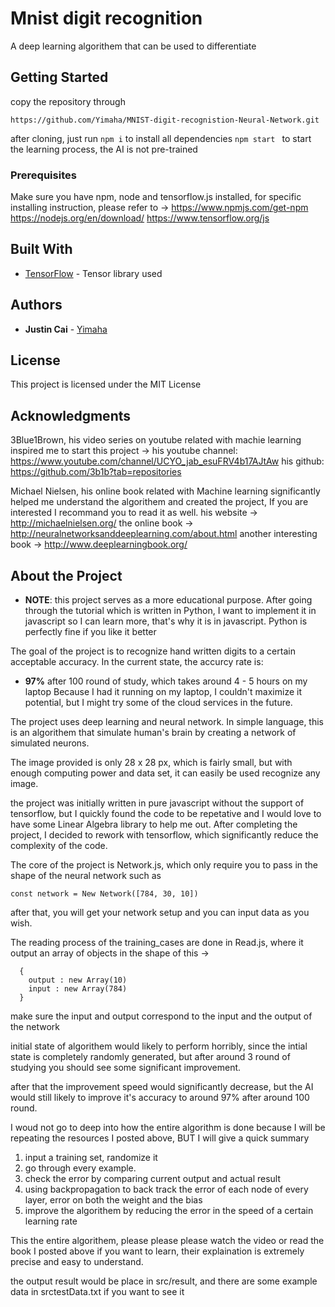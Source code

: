# Mnist digit recognition

  A deep learning algorithem that can be used to differentiate 


## Getting Started

copy the repository through
```
https://github.com/Yimaha/MNIST-digit-recognistion-Neural-Network.git
```
after cloning, just run 
```npm i``` to install all dependencies
```npm start ``` to start the learning process, the AI is not pre-trained

### Prerequisites

Make sure you have npm, node and tensorflow.js installed, for specific installing instruction, 
please refer to ->
https://www.npmjs.com/get-npm
https://nodejs.org/en/download/
https://www.tensorflow.org/js



## Built With

* [TensorFlow](https://www.tensorflow.org/js) - Tensor library used


## Authors

* **Justin Cai**  - [Yimaha](https://github.com/Yimaha)

## License

This project is licensed under the MIT License

## Acknowledgments

3Blue1Brown, his video series on youtube related with machie learning inspired me to start this project -> 
his youtube channel: https://www.youtube.com/channel/UCYO_jab_esuFRV4b17AJtAw
his github: https://github.com/3b1b?tab=repositories

Michael Nielsen, his online book related with Machine learning significantly helped me
understand the algorithem and created the project, If you are interested I recommand you to read it as well.
his website -> http://michaelnielsen.org/
the online book -> http://neuralnetworksanddeeplearning.com/about.html
another interesting book -> http://www.deeplearningbook.org/

## About the Project ##

* **NOTE**: this project serves as a more educational purpose. After going through the tutorial which is written in Python, I want to implement it in javascript so I can learn more, that's why it is in javascript. Python is perfectly fine if you like it better

The goal of the project is to recognize hand written digits to a certain acceptable accuracy. In the current state, the accurcy rate is: 
* **97%** after 100 round of study, which takes around 4 - 5 hours on my laptop
Because I had it running on my laptop, I couldn't maximize it potential, but I might try some of the cloud services in the future.

The project uses deep learning and neural network. In simple language, this is an algorithem that simulate human's brain by creating a network of simulated neurons.

The image provided is only 28 x 28 px, which is fairly small, but with enough computing power and data set, it can easily be used recognize any image.

the project was initially written in pure javascript without the support of tensorflow, but I quickly found the code to be repetative and I would love to have some Linear Algebra library to help me out. After completing the project, I decided to rework with tensorflow, which significantly reduce the complexity of the code.

The core of the project is Network.js, which only require you to pass in the shape of the neural network such as

```
const network = New Network([784, 30, 10])
```
after that, you will get your network setup and you can input data as you wish.

The reading process of the training_cases are done in Read.js, where it output an array of objects in the shape of this -> 
```
  {
    output : new Array(10)
    input : new Array(784)
  }
```
make sure the input and output correspond to the input and the output of the network

initial state of algorithem would likely to perform horribly, since the intial state is completely randomly generated, but after around 3 round of studying you should see some significant improvement.

after that the improvement speed would significantly decrease, but the AI would still likely to improve it's accuracy to around 97% after around 100 round.

I woud not go to deep into how the entire algorithm is done because I will be repeating the resources I posted above, BUT I will give a quick summary

1. input a training set, randomize it
2. go through every example.
3. check the error by comparing current output and actual result
4. using backpropagation to back track the error of each node of every layer, error on both the weight and the bias
5. improve the algorithem by reducing the error in the speed of a certain learning rate

This the entire algorithem, please please please watch the video or read the book I posted above if you want to learn, their explaination is extremely precise and easy to understand.

the output result would be place in src/result, and there are some example data in srctestData.txt if you want to see it

